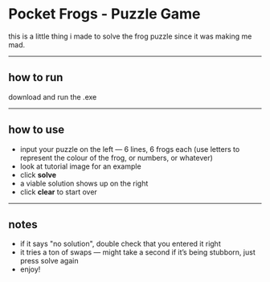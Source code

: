 # Pocket Frogs - Puzzle Game

this is a little thing i made to solve the frog puzzle since it was making me mad.

---

## how to run

download and run the .exe

---

## how to use

- input your puzzle on the left — 6 lines, 6 frogs each (use letters to represent the colour of the frog, or numbers, or whatever)
- look at tutorial image for an example
- click **solve**
- a viable solution shows up on the right
- click **clear** to start over

---

## notes

- if it says "no solution", double check that you entered it right
- it tries a ton of swaps — might take a second if it’s being stubborn, just press solve again
- enjoy!
